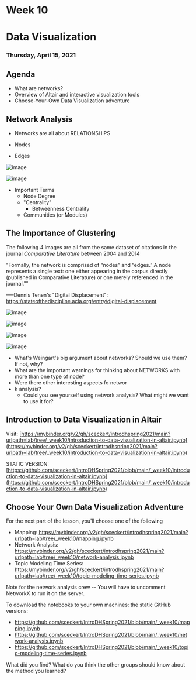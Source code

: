 # Week 10
# Data Visualization
### Thursday, April 15, 2021



## Agenda

- What are networks?
- Overview of Altair and interactive visualization tools
- Choose-Your-Own Data Visualization adventure



## Network Analysis


- Networks are all about RELATIONSHIPS 

- Nodes
- Edges


![image](../images/cities.png)


![image](../images/Weingart-books-authors-network.png)


- Important Terms
	- Node Degree
	- "Centrality" 
		- Betweenness Centrality
	- Communities (or Modules)

## The Importance of Clustering

The following 4 images are all from the same dataset of citations in the journal *Comparative Literature* between 2004 and 2014

"Formally, the network is comprised of “nodes” and “edges.” A node represents a single text: one either appearing in the corpus directly (published in Comparative Literature) or one merely referenced in the journal.""

–––Dennis Tenen's "Digital Displacement": https://stateofthediscipline.acla.org/entry/digital-displacement


![image](../images/figure1.jpg)


![image](../images/figure2.jpg)


![image](../images/figure3.jpg)


![image](../images/figure4.jpg)


- What's Weingart's big argument about networks? Should we use them? If not, why?
- What are the important warnings for thinking about NETWORKS with more than one type of node?
- Were there other interesting aspects fo networ
- k analysis?
	- Could you see yourself using network analysis? What might we want to use it for?



## Introduction to Data Visualization in Altair

Visit: [https://mybinder.org/v2/gh/sceckert/introdhspring2021/main?urlpath=lab/tree/_week10/introduction-to-data-visualization-in-altair.ipynb](https://mybinder.org/v2/gh/sceckert/introdhspring2021/main?urlpath=lab/tree/_week10/introduction-to-data-visualization-in-altair.ipynb)


STATIC VERSION: [https://github.com/sceckert/IntroDHSpring2021/blob/main/_week10/introduction-to-data-visualization-in-altair.ipynb](https://github.com/sceckert/IntroDHSpring2021/blob/main/_week10/introduction-to-data-visualization-in-altair.ipynb)


## Choose Your Own Data Visualization Adventure

For the next part of the lesson, you'll choose one of the following

- Mapping: https://mybinder.org/v2/gh/sceckert/introdhspring2021/main?urlpath=lab/tree/_week10/mapping.ipynb
- Network Analysis: https://mybinder.org/v2/gh/sceckert/introdhspring2021/main?urlpath=lab/tree/_week10/network-analysis.ipynb
- Topic Modeling Time Series: https://mybinder.org/v2/gh/sceckert/introdhspring2021/main?urlpath=lab/tree/_week10/topic-modeling-time-series.ipynb

Note for the network analysis crew -- You will have to uncomment NetworkX to run it on the server.


To download the notebooks to your own machines:  the static GitHub versions:

- https://github.com/sceckert/IntroDHSpring2021/blob/main/_week10/mapping.ipynb
- https://github.com/sceckert/IntroDHSpring2021/blob/main/_week10/network-analysis.ipynb
- https://github.com/sceckert/IntroDHSpring2021/blob/main/_week10/topic-modeling-time-series.ipynb



What did you find?
What do you think the other groups should know about the method you learned?